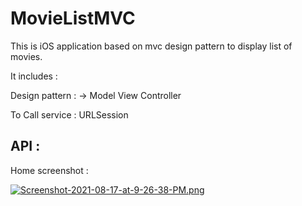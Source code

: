 # MovieListMVC
This is iOS application based on mvc design pattern to display list of movies.


It includes :

Design pattern : ->
Model
View 
Controller 

To Call service : 
URLSession 


API : 
-------



Home screenshot :


[![Screenshot-2021-08-17-at-9-26-38-PM.png](https://i.postimg.cc/bNMxZ7k6/Screenshot-2021-08-17-at-9-26-38-PM.png)](https://postimg.cc/JGNDgdTJ)

